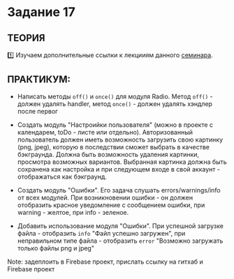 # Задание 17
## ТЕОРИЯ

:one: Изучаем дополнительные ссылки к лекцииям данного [семинара](https://github.com/LisKorzun/learning-js__from-scratch-to-expert/blob/master/seminar_17/README.md).

## ПРАКТИКУМ:

* Написать методы `off()`  и `once()` для модуля Radio. Метод `off()` - должен удалять handler, метод  `once()` - должен удалять хэндлер после первог

* Создать модуль "Настроийки пользователя" (можно в проекте с календарем, toDo - листе или отдельно). Авторизованный пользователь должен иметь возможность загрузить свою картинку (png, jpeg), которую в последствии сможет выбрать в качестве бэкграунда. Должна быть возможность удаления картинки, просмотра возможных вариантов. Выбранная картинка должна быть сохранена как настройка и при следующем входе в свой аккаунт - отображаться как бэкграунд.

* Создать модуль "Ошибки". Его задача слушать errors/warnings/info от всех модулей. При возникновении ошибки - он должен отобразить красное уведомление с сообщением ошибки, при warning - желтое, при info - зеленое.

* Добавить использование модуля "Ошибки". При успешной загрузке файла - отобразить `info` "Файл успешно загружен", при неправильном типе файла - отобразить `error` "Возможно загружать только файлы png и jpeg"

Note: задеплоить в Firebase проект, прислать ссылку на гитхаб и Firebase проект